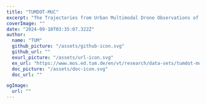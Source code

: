 ```yaml
---
title: "TUMDOT-MUC"
excerpt: "The Trajectories from Urban Multimodal Drone Observations of Traffic – Munich (TUMDOT-MUC) dataset contains trajectories from videos recorded with drones in Munich, Germany, in October 2022. A total of 12 drones were used to observe 6 spatially continuous locations for more than 3 hours each on two weekday afternoons. The spatially and temporally linked data from the 700 m long section along Rheinstraße is currently in the final phase of post-processing. The second recording day (October 12) is now available and can be downloaded. The first day will be published soon. "
coverImage: ""
date: "2024-09-10T03:35:07.322Z"
author:
  name: "TUM"
  github_picture: "/assets/github-icon.svg"
  github_url: ""
  exurl_picture: "/assets/url-icon.svg"
  ex_url: "https://www.mos.ed.tum.de/en/vt/research/data-sets/tumdot-muc/"
  doc_picture: "/assets/doc-icon.svg"
  doc_url: ""

ogImage:
  url: ""
---
```

